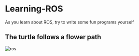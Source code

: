 

# Learning-ROS
As you learn about ROS, try to write some fun programs yourself

## The turtle follows a flower path
![ros](https://user-images.githubusercontent.com/68007558/121912564-4485ae00-cd63-11eb-987f-135161e4ffa3.gif)

